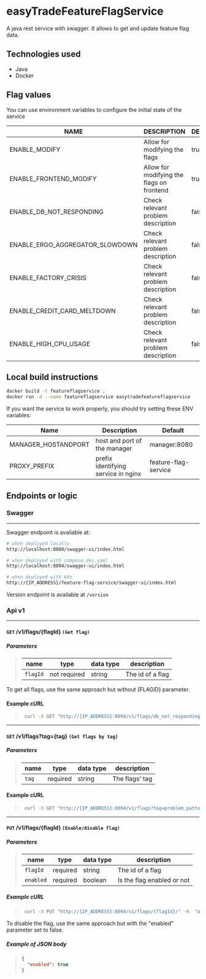 # easyTradeFeatureFlagService

A java rest service with swagger. It allows to get and update feature flag data.

## Technologies used

- Java
- Docker

## Flag values

You can use environment variables to configure the initial state of the service

| NAME                            | DESCRIPTION                               | DEFAULT |
| ------------------------------- | ----------------------------------------- | ------- |
| ENABLE_MODIFY                   | Allow for modifying the flags             | true    |
| ENABLE_FRONTEND_MODIFY          | Allow for modifying the flags on frontend | true    |
| ENABLE_DB_NOT_RESPONDING        | Check relevant problem description        | false   |
| ENABLE_ERGO_AGGREGATOR_SLOWDOWN | Check relevant problem description        | false   |
| ENABLE_FACTORY_CRISIS           | Check relevant problem description        | false   |
| ENABLE_CREDIT_CARD_MELTDOWN     | Check relevant problem description        | false   |
| ENABLE_HIGH_CPU_USAGE           | Check relevant problem description        | false   |

## Local build instructions

```bash
docker build -t featureflagservice .
docker run -d --name featureflagservice easytradefeatureflagservice
```

If you want the service to work properly, you should try setting these ENV variables:

| Name                | Description                         | Default              |
| ------------------- | ----------------------------------- | -------------------- |
| MANAGER_HOSTANDPORT | host and port of the manager        | manager:8080         |
| PROXY_PREFIX        | prefix identifying service in nginx | feature-flag-service |

## Endpoints or logic

### Swagger

---

Swagger endpoint is available at:

```bash
# when deployed locally
http://localhost:8080/swagger-ui/index.html

# when deployed with compose.dev.yaml
http://localhost:8094/swagger-ui/index.html

# when deployed with k8s
http://{IP_ADDRESS}/feature-flag-service/swagger-ui/index.html
```

Version endpoint is available at `/version`

### Api v1

---

#### `GET` **/v1/flags/{flagId}** `(Get flag)`

##### Parameters

> | name     | type         | data type | description      |
> | -------- | ------------ | --------- | ---------------- |
> | `flagId` | not required | string    | The id of a flag |

To get all flags, use the same approach but without {FLAGID} parameter.

#### Example cURL

> ```bash
>  curl -X GET "http://{IP_ADDRESS}:8094/v1/flags/db_not_responding" -H  "accept: */*"
> ```

---

#### `GET` **/v1/flags?tag={tag}** `(Get flags by tag)`

##### Parameters

> | name  | type     | data type | description    |
> | ----- | -------- | --------- | -------------- |
> | `tag` | required | string    | The flags' tag |

#### Example cURL

> ```bash
>  curl -X GET "http://{IP_ADDRESS}:8094/v1/flags?tag=problem_pattern" -H  "accept: */*"
> ```

---

#### `PUT` **/v1/flags/{flagId}** `(Enable/disable flag)`

##### Parameters

> | name      | type     | data type | description                |
> | --------- | -------- | --------- | -------------------------- |
> | `flagId`  | required | string    | The id of a flag           |
> | `enabled` | required | boolean   | Is the flag enabled or not |

##### Example cURL

> ```bash
>  curl -X PUT "http://{IP_ADDRESS}:8094/v1/flags/{flagId}/" -H  "accept: application/json" -d "{\"enabled\": true}"
> ```

To disable the flag, use the same approach but with the "enabled" parameter set to false.

##### Example of JSON body

> ```json
> {
>   "enabled": true
> }
> ```
